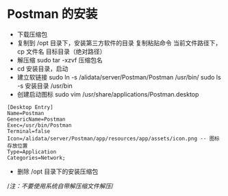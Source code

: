 # Postman 的安装
* 下载压缩包
* 复制到 /opt 目录下，安装第三方软件的目录 
复制粘贴命令 当前文件路径下，cp 文件名 目标目录（绝对路径）
* 解压缩 sudo tar -xzvf 压缩包名
* cd 安装目录，启动
* 建立软链接 sudo ln -s /alidata/server/Postman/Postman /usr/bin/
sudo ls -s 安装目录 /usr/bin
* 创建启动图标 sudo vim  /usr/share/applications/Postman.desktop
```
[Desktop Entry]
Name=Postman
GenericName=Postman
Exec=/usr/bin/Postman
Terminal=false
Icon=/alidata/server/Postman/app/resources/app/assets/icon.png -- 图标存放位置
Type=Application
Categories=Network;
```
* 删除 /opt 目录下的安装压缩包

/*注：不要使用系统自带解压缩文件解压*/